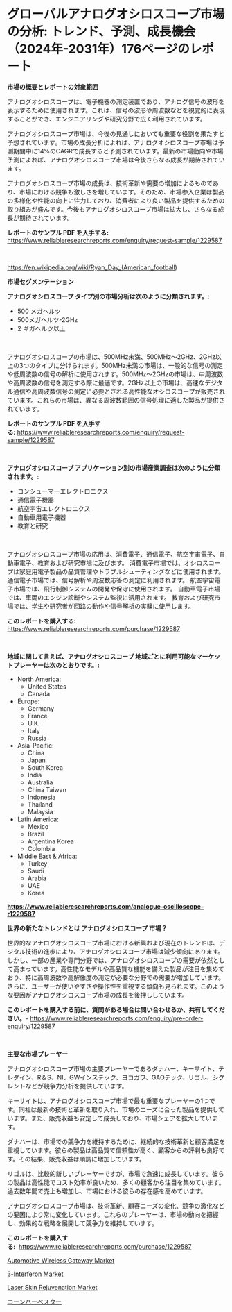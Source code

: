 <p><h1>グローバルアナログオシロスコープ市場の分析: トレンド、予測、成長機会（2024年-2031年）176ページのレポート</h1></p><p><strong>市場の概要とレポートの対象範囲</strong></p>
<p><p>アナログオシロスコープは、電子機器の測定装置であり、アナログ信号の波形を表示するために使用されます。これは、信号の波形や周波数などを視覚的に表現することができ、エンジニアリングや研究分野で広く利用されています。</p><p>アナログオシロスコープ市場は、今後の見通しにおいても重要な役割を果たすと予想されています。市場の成長分析によれば、アナログオシロスコープ市場は予測期間中に14%のCAGRで成長すると予測されています。最新の市場動向や市場予測によれば、アナログオシロスコープ市場は今後さらなる成長が期待されています。</p><p>アナログオシロスコープ市場の成長は、技術革新や需要の増加によるものであり、市場における競争も激しさを増しています。そのため、市場参入企業は製品の多様化や性能の向上に注力しており、消費者により良い製品を提供するための取り組みが盛んです。今後もアナログオシロスコープ市場は拡大し、さらなる成長が期待されています。</p></p>
<p><strong>レポートのサンプル PDF を入手する:</strong> <a href="https://www.reliableresearchreports.com/enquiry/request-sample/1229587">https://www.reliableresearchreports.com/enquiry/request-sample/1229587</a></p>
<p>&nbsp;</p>
<p><a href="https://en.wikipedia.org/wiki/Ryan_Day_(American_football)">https://en.wikipedia.org/wiki/Ryan_Day_(American_football)</a></p>
<p><strong>市場セグメンテーション</strong></p>
<p><strong>アナログオシロスコープ タイプ別の市場分析は次のように分類されます。:</strong></p>
<p><ul><li>500 メガヘルツ</li><li>500メガヘルツ-2GHz</li><li>2 ギガヘルツ以上</li></ul></p>
<p>&nbsp;</p>
<p><p>アナログオシロスコープの市場は、500MHz未満、500MHz〜2GHz、2GHz以上の3つのタイプに分けられます。500MHz未満の市場は、一般的な信号の測定や低周波数の信号の解析に使用されます。500MHz〜2GHzの市場は、中周波数や高周波数の信号を測定する際に最適です。2GHz以上の市場は、高速なデジタル通信や高周波数信号の測定に必要とされる高性能なオシロスコープが販売されています。これらの市場は、異なる周波数範囲の信号処理に適した製品が提供されています。</p></p>
<p><strong>レポートのサンプル PDF を入手する:</strong>&nbsp;<a href="https://www.reliableresearchreports.com/enquiry/request-sample/1229587">https://www.reliableresearchreports.com/enquiry/request-sample/1229587</a></p>
<p>&nbsp;</p>
<p><strong> アナログオシロスコープ アプリケーション別の市場産業調査は次のように分類されます。:</strong></p>
<p><ul><li>コンシューマーエレクトロニクス</li><li>通信電子機器</li><li>航空宇宙エレクトロニクス</li><li>自動車用電子機器</li><li>教育と研究</li></ul></p>
<p>&nbsp;</p>
<p><p>アナログオシロスコープ市場の応用は、消費電子、通信電子、航空宇宙電子、自動車電子、教育および研究市場に及びます。 消費電子市場では、オシロスコープは家庭用電子製品の品質管理やトラブルシューティングなどに使用されます。 通信電子市場では、信号解析や周波数応答の測定に利用されます。 航空宇宙電子市場では、飛行制御システムの開発や保守に使用されます。 自動車電子市場では、車両のエンジン診断やシステム監視に活用されます。 教育および研究市場では、学生や研究者が回路の動作や信号解析の実験に使用します。</p></p>
<p><strong>このレポートを購入する:</strong>&nbsp; <a href="https://www.reliableresearchreports.com/purchase/1229587">https://www.reliableresearchreports.com/purchase/1229587</a></p>
<p>&nbsp;</p>
<p><strong>地域に関して言えば、アナログオシロスコープ 地域ごとに利用可能なマーケットプレーヤーは次のとおりです。:</strong></p>
<p><ul>
    <li>
        North America:
        <ul>
            <li>United States</li>
            <li>Canada</li>
        </ul>
    </li>
    <li>
        Europe:
        <ul>
            <li>Germany</li>
            <li>France</li>
            <li>U.K.</li>
            <li>Italy</li>
            <li>Russia</li>
        </ul>
    </li>
    <li>
        Asia-Pacific:
        <ul>
            <li>China</li>
            <li>Japan</li>
            <li>South Korea</li>
            <li>India</li>
            <li>Australia</li>
            <li>China Taiwan</li>
            <li>Indonesia</li>
            <li>Thailand</li>
            <li>Malaysia</li>
        </ul>
    </li>
    <li>
        Latin America:
        <ul>
            <li>Mexico</li>
            <li>Brazil</li>
            <li>Argentina Korea</li>
            <li>Colombia</li>
        </ul>
    </li>
    <li>
        Middle East & Africa:
        <ul>
            <li>Turkey</li>
            <li>Saudi</li>
            <li>Arabia</li>
            <li>UAE</li>
            <li>Korea</li>
        </ul>
    </li>
    </ul></p>
<p><strong><a href="https://www.reliableresearchreports.com/analogue-oscilloscope-r1229587">https://www.reliableresearchreports.com/analogue-oscilloscope-r1229587</a></strong>&nbsp;</p>
<p><strong>世界の新たなトレンドとは アナログオシロスコープ 市場？</strong></p>
<p><p>世界的なアナログオシロスコープ市場における新興および現在のトレンドは、デジタル技術の進歩により、アナログオシロスコープ市場は減少傾向にあります。しかし、一部の産業や専門分野では、アナログオシロスコープの需要が依然として高まっています。高性能なモデルや高品質な機能を備えた製品が注目を集めており、特に高周波数や高解像度の測定が必要な分野での需要が増加しています。さらに、ユーザーが使いやすさや操作性を重視する傾向も見られます。このような要因がアナログオシロスコープ市場の成長を後押ししています。</p></p>
<p><strong>このレポートを購入する前に、質問がある場合は問い合わせるか、共有してください。</strong>- <a href="https://www.reliableresearchreports.com/enquiry/pre-order-enquiry/1229587">https://www.reliableresearchreports.com/enquiry/pre-order-enquiry/1229587</a></p>
<p>&nbsp;</p>
<p><strong>主要な市場プレーヤー</strong></p>
<p><p>アナログオシロスコープ市場の主要プレーヤーであるダナハー、キーサイト、テレダイン、R＆S、NI、GWインステック、ヨコガワ、GAOテック、リゴル、シグレントなどが競争力分析を提供しています。</p><p>キーサイトは、アナログオシロスコープ市場で最も重要なプレーヤーの1つです。同社は最新の技術と革新を取り入れ、市場のニーズに合った製品を提供しています。また、販売収益も安定して成長しており、市場シェアを拡大しています。</p><p>ダナハーは、市場での競争力を維持するために、継続的な技術革新と顧客満足を重視しています。彼らの製品は高品質で信頼性が高く、顧客からの評判も良好です。その結果、販売収益は順調に増加しています。</p><p>リゴルは、比較的新しいプレーヤーですが、市場で急速に成長しています。彼らの製品は高性能でコスト効率が良いため、多くの顧客から注目を集めています。過去数年間で売上も増加し、市場における彼らの存在感を高めています。</p><p>アナログオシロスコープ市場は、技術革新、顧客ニーズの変化、競争の激化などの要因により常に変化しています。これらのプレーヤーは、市場の動向を把握し、効果的な戦略を展開して競争力を維持しています。</p></p>
<p><strong>このレポートを購入する:</strong>&nbsp;&nbsp;<a href="https://www.reliableresearchreports.com/purchase/1229587">https://www.reliableresearchreports.com/purchase/1229587</a></p>
<p><p><a href="https://issuu.com/reportprime-2/docs/automotive-wireless-gateway-market-size-2030.pptx">Automotive Wireless Gateway Market</a></p><p><a href="https://github.com/dmmanir420/Market-Research-Report-List-1/blob/main/b-interferon-market.md">β-Interferon Market</a></p><p><a href="https://github.com/susanjprice2023/Market-Research-Report-List-2/blob/main/laser-skin-rejuvenation-market.md">Laser Skin Rejuvenation Market</a></p><p><a href="https://medium.com/@verniebarton2023/%E3%82%B3%E3%83%BC%E3%83%B3%E3%83%8F%E3%83%BC%E3%83%99%E3%82%B9%E3%82%BF%E3%83%BC%E5%B8%82%E5%A0%B4%E3%81%AE%E3%82%B5%E3%82%A4%E3%82%BA-%E3%82%B7%E3%82%A7%E3%82%A2-%E3%83%88%E3%83%AC%E3%83%B3%E3%83%89%E5%88%86%E6%9E%90%E3%83%AC%E3%83%9D%E3%83%BC%E3%83%88-%E3%82%A8%E3%83%B3%E3%83%89%E3%83%A6%E3%83%BC%E3%82%B9-%E3%83%97%E3%83%A9%E3%82%A4%E3%83%99%E3%83%BC%E3%83%88%E3%83%8F%E3%83%BC%E3%83%99%E3%82%B9%E3%83%88-%E5%A4%A7%E8%A6%8F%E6%A8%A1%E8%BE%B2%E5%A0%B4-%E3%81%9D%E3%81%AE%E4%BB%96-%E5%8E%9F%E6%9D%90%E6%96%99%E5%88%A5-2031%E5%B9%B4%E3%81%BE%E3%81%A7%E3%81%AE%E4%BA%88%E6%B8%AC%E3%81%AB%E3%81%A4%E3%81%84%E3%81%A6-6f486c084679">コーンハーベスター</a></p></p>